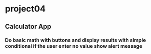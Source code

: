 # project04

## Calculator App

### Do basic math with buttons and display results with simple conditional if the user enter no value show alert message
